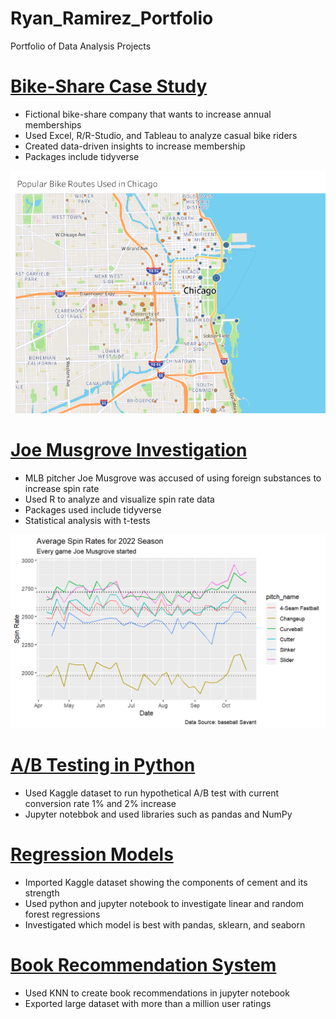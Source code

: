 # Ryan_Ramirez_Portfolio
Portfolio of Data Analysis Projects

# [Bike-Share Case Study](https://github.com/rnramire/Bike_Share_Case_Study)
* Fictional bike-share company that wants to increase annual memberships
* Used Excel, R/R-Studio, and Tableau to analyze casual bike riders
* Created data-driven insights to increase membership
* Packages include tidyverse

![](https://github.com/rnramire/Ryan_Ramirez_Portfolio/blob/main/images/Chicago%20(1).png)

# [Joe Musgrove Investigation](https://github.com/rnramire/joe_musgrove)
* MLB pitcher Joe Musgrove was accused of using foreign substances to increase spin rate
* Used R to analyze and visualize spin rate data
* Packages used include tidyverse
* Statistical analysis with t-tests

![](https://github.com/rnramire/Ryan_Ramirez_Portfolio/blob/main/images/line_graph.png)


# [A/B Testing in Python](https://github.com/rnramire/A-B-Testing)
* Used Kaggle dataset to run hypothetical A/B test with current conversion rate 1% and 2% increase
* Jupyter notebbok and used libraries such as pandas and NumPy

# [Regression Models](https://github.com/rnramire/Cement_Regression/blob/main/Regression%20Models.ipynb)
* Imported Kaggle dataset showing the components of cement and its strength
* Used python and jupyter notebook to investigate linear and random forest regressions
* Investigated which model is best with pandas, sklearn, and seaborn

# [Book Recommendation System](https://github.com/rnramire/book_recommendation)
* Used KNN to create book recommendations in jupyter notebook
* Exported large dataset with more than a million user ratings
